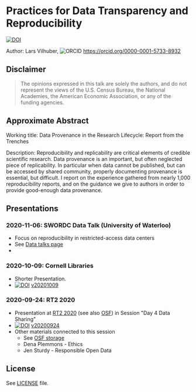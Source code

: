 # Practices for Data Transparency and Reproducibility



[![DOI](https://zenodo.org/badge/DOI/10.5281/zenodo.4048571.svg)](https://doi.org/10.5281/zenodo.4048571)


Author: Lars Vilhuber, ![ORCID](assets/ORCIDiD_icon16x16.png) https://orcid.org/0000-0001-5733-8932

## Disclaimer

> The opinions expressed in this talk are solely the authors, and do not represent the views of the U.S. Census Bureau, the National Academies, the American Economic Association, or any of the funding agencies. 

## Approximate Abstract

Working title:  Data Provenance in the Research Lifecycle: Report from the Trenches

Description: Reproducibility and replicability are critical elements of credible scientific research. Data provenance is an important, but often neglected piece of replicability.
In particular when data cannot be published, but can be accessed by shared community, properly documenting provenance is essential, but difficult.
I report on the experience gathered from nearly 1,000 reproducibility reports, and on the guidance we give to authors in order to provide good-enough data provenance.


## Presentations

### 2020-11-06: SWORDC Data Talk (University of Waterloo)

- Focus on reproducibility in restricted-access data centers
- See [Data talks page](https://uwaterloo.ca/southwestern-ontario-research-data-centre/seminars-and-workshops/data-talks)
- 

### 2020-10-09: Cornell Libraries

- Shorter Presentation.
- [![DOI](https://zenodo.org/badge/DOI/10.5281/zenodo.4073995.svg)](https://doi.org/10.5281/zenodo.4073995) [v20201009](https://github.com/labordynamicsinstitute/practices-presentation-2020/releases/tag/v20201008)



### 2020-09-24: RT2 2020

- Presentation at [RT2 2020](https://www.bitss.org/wp-content/uploads/2020/07/RT2_Agenda.pdf) (see also [OSF](https://osf.io/a9hck/)) in Session "Day 4 Data Sharing"
- [![DOI](https://zenodo.org/badge/DOI/10.5281/zenodo.4048572.svg)](https://doi.org/10.5281/zenodo.4048572) [v20200924](https://github.com/labordynamicsinstitute/practices-presentation-2020/releases/tag/v20200924)
- Other materials connected to this session
  - See [OSF storage](https://osf.io/bdmrh/files/)
  - Dena Plemmons - Ethics
  - Jen Sturdy - Responsible Open Data

## License

See [LICENSE](LICENSE) file.
